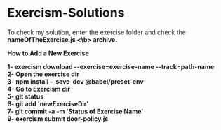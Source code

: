# Exercism-Solutions <br />

To check my solution, enter the exercise folder and check the <b> nameOfTheExercise.js <\b> archive. <br />


How to Add a New Exercise<br />

1-  exercism download --exercise=exercise-name --track=path-name  <br />
2-  Open the exercise dir  <br />
3-  npm install --save-dev @babel/preset-env  <br />
4-  Go to Exercism dir  <br />
5-  git status  <br />
6-  git add 'newExerciseDir'  <br />
7-  git commit -a -m 'Status of Exercise Name'  <br />
9-  exercism submit door-policy.js  <br />
